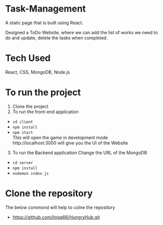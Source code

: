 # Task-Management
A static page that is built using React.

Designed a ToDo Website, where we can add the list of works we need to do and update, delete the tasks when completed.

# Tech Used
React, CSS, MongoDB, Node.js

# To run the project
1. Clone the project<br/>
2. To run the front-end application
* ```cd client``` 
* ```npm install``` 
* ```npm start```</br>
This will open the game in development mode </br>
http://localhost:3000 will give you the UI of the Website</br>

3. To run the Backend application
Change the URL of the MongoDB 
* ```cd server``` 
* ```npm install```
* ```nodemon index.js```
  
# Clone the repository
The below commond will help to colne the repository</br>
* https://github.com/linga66/HungryHub.git
